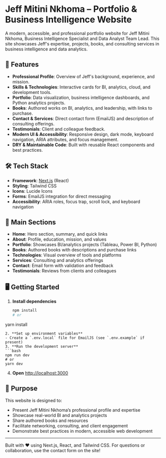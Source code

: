 # Jeff Mitini Nkhoma – Portfolio & Business Intelligence Website

A modern, accessible, and professional portfolio website for Jeff Mitini Nkhoma, Business Intelligence Specialist and Data Analyst Team Lead. This site showcases Jeff's expertise, projects, books, and consulting services in business intelligence and data analytics.

## 🚀 Features

- **Professional Profile**: Overview of Jeff's background, experience, and mission.
- **Skills & Technologies**: Interactive cards for BI, analytics, cloud, and development tools.
- **Portfolio**: Data visualization, business intelligence dashboards, and Python analytics projects.
- **Books**: Authored works on BI, analytics, and leadership, with links to purchase.
- **Contact & Services**: Direct contact form (EmailJS) and description of consulting offerings.
- **Testimonials**: Client and colleague feedback.
- **Modern UI & Accessibility**: Responsive design, dark mode, keyboard navigation, ARIA attributes, and focus management.
- **DRY & Maintainable Code**: Built with reusable React components and best practices.

## 🛠️ Tech Stack

- **Framework**: [Next.js](https://nextjs.org/) (React)
- **Styling**: Tailwind CSS
- **Icons**: Lucide Icons
- **Forms**: EmailJS integration for direct messaging
- **Accessibility**: ARIA roles, focus trap, scroll lock, and keyboard navigation

## 📂 Main Sections

- **Home**: Hero section, summary, and quick links
- **About**: Profile, education, mission, and values
- **Portfolio**: Showcases BI/analytics projects (Tableau, Power BI, Python)
- **Books**: Authored books with descriptions and purchase links
- **Technologies**: Visual overview of tools and platforms
- **Services**: Consulting and analytics offerings
- **Contact**: Email form with validation and feedback
- **Testimonials**: Reviews from clients and colleagues

## 🖥️ Getting Started

1. **Install dependencies**
   ```bash
   npm install
   # or
yarn install
   ```
2. **Set up environment variables**
   - Create a `.env.local` file for EmailJS (see `.env.example` if present)
3. **Run the development server**
   ```bash
   npm run dev
   # or
yarn dev
   ```
4. **Open** [http://localhost:3000](http://localhost:3000)

## 🤝 Purpose

This website is designed to:
- Present Jeff Mitini Nkhoma’s professional profile and expertise
- Showcase real-world BI and analytics projects
- Share authored books and resources
- Facilitate networking, consulting, and client engagement
- Demonstrate best practices in modern, accessible web development

---

Built with ❤️ using Next.js, React, and Tailwind CSS. For questions or collaboration, use the contact form on the site!
